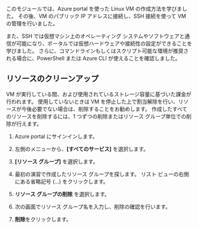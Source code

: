 このモジュールでは、Azure portal を使った Linux VM の作成方法を学びました。 その後、VM のパブリック IP アドレスに接続し、SSH 接続を使って VM の管理を行いました。 

また、SSH では仮想マシン上のオペレーティング システムやソフトウェアと通信が可能になり、ポータルでは仮想ハードウェアや接続性の設定ができることを学びました。 さらに、コマンドラインもしくはスクリプト可能な環境が推奨される場合に、PowerShell または Azure CLI が使えることを確認しました。

## <a name="clean-up-the-resources"></a>リソースのクリーンアップ

VM が実行している間、および使用されているストレージ容量に基づいた課金が行われます。 使用していないときは VM を停止した上で割当解除を行い、リソースが今後必要でない場合は、削除することをお勧めします。 作成したすべてのリソースを削除するには、1 つずつの削除またはリソース グループ単位での削除が行えます。

1. Azure portal にサインインします。

1. 左側のメニューから、**[すべてのサービス]** を選択します。

1. **[リソース グループ]** を選択します。

1. 最初の演習で作成したリソース グループを探します。 リスト ビューの右側にある省略記号 (...) をクリックします。

1. **リソース グループの削除** を選択します。

1. 次の画面でリソース グループ名を入力し、削除の確認を行います。

1. **削除**をクリックします。
